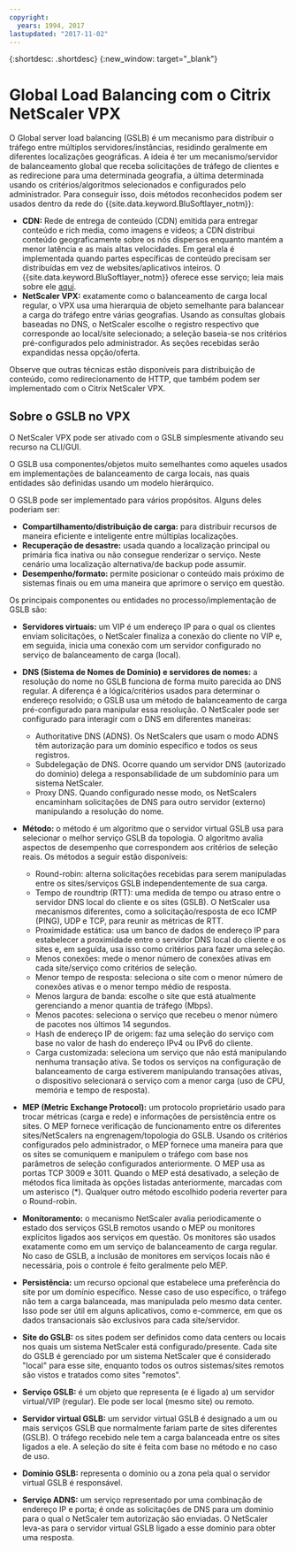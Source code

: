 ```yaml
---
copyright:
  years: 1994, 2017
lastupdated: "2017-11-02"
---
```


{:shortdesc: .shortdesc}
{:new_window: target="_blank"}

# Global Load Balancing com o Citrix NetScaler VPX

O Global server load balancing (GSLB) é um mecanismo para distribuir o tráfego entre múltiplos servidores/instâncias, residindo geralmente em diferentes localizações geográficas. A ideia é ter um mecanismo/servidor de balanceamento global que receba solicitações de tráfego de clientes e as redirecione para uma determinada geografia, a última determinada usando os critérios/algoritmos selecionados e configurados pelo administrador. Para conseguir isso, dois métodos reconhecidos podem ser usados dentro da rede do {{site.data.keyword.BluSoftlayer_notm}}:

* **CDN:** Rede de entrega de conteúdo (CDN) emitida para entregar conteúdo e rich media, como imagens e vídeos; a CDN distribui conteúdo geograficamente sobre os nós dispersos enquanto mantém a menor latência e as mais altas velocidades. Em geral ela é implementada quando partes específicas de conteúdo precisam ser distribuídas em vez de websites/aplicativos inteiros. O {{site.data.keyword.BluSoftlayer_notm}} oferece esse serviço; leia mais sobre ele [aqui](https://console.bluemix.net/docs/infrastructure/CDN/getting-started.html#getting-started). 
* **NetScaler VPX:** exatamente como o balanceamento de carga local regular, o VPX usa uma hierarquia de objeto semelhante para balancear a carga do tráfego entre várias geografias. Usando as consultas globais baseadas no DNS, o NetScaler escolhe o registro respectivo que corresponde ao local/site selecionado; a seleção baseia-se nos critérios pré-configurados pelo administrador. As seções recebidas serão expandidas nessa opção/oferta.

Observe que outras técnicas estão disponíveis para distribuição de conteúdo, como redirecionamento de HTTP, que também podem ser implementado com o Citrix NetScaler VPX. 

## Sobre o GSLB no VPX

O NetScaler VPX pode ser ativado com o GSLB simplesmente ativando seu recurso na CLI/GUI. 

O GSLB usa componentes/objetos muito semelhantes como aqueles usados em implementações de balanceamento de carga locais, nas quais entidades são definidas usando um modelo hierárquico.

O GSLB pode ser implementado para vários propósitos. Alguns deles poderiam ser:

* **Compartilhamento/distribuição de carga:** para distribuir recursos de maneira eficiente e inteligente entre múltiplas localizações.
* **Recuperação de desastre:** usada quando a localização principal ou primária fica inativa ou não consegue renderizar o serviço. Neste cenário uma localização alternativa/de backup pode assumir.
* **Desempenho/formato:** permite posicionar o conteúdo mais próximo de sistemas finais ou em uma maneira que aprimore o serviço em questão.

Os principais componentes ou entidades no processo/implementação de GSLB são:

* **Servidores virtuais:** um VIP é um endereço IP para o qual os clientes enviam solicitações, o NetScaler finaliza a conexão do cliente no VIP e, em seguida, inicia uma conexão com um servidor configurado no serviço de balanceamento de carga (local). 
* **DNS (Sistema de Nomes de Domínio) e servidores de nomes:** a resolução do nome no GSLB funciona de forma muito parecida ao DNS regular. A diferença é a lógica/critérios usados para determinar o endereço resolvido; o GSLB usa um método de balanceamento de carga pré-configurado para manipular essa resolução. O NetScaler pode ser configurado para interagir com o DNS em diferentes maneiras:
	* Authoritative DNS (ADNS). Os NetScalers que usam o modo ADNS têm autorização para um domínio específico e todos os seus registros.
	* Subdelegação de DNS. Ocorre quando um servidor DNS (autorizado do domínio) delega a responsabilidade de um subdomínio para um sistema NetScaler.
	* Proxy DNS. Quando configurado nesse modo, os NetScalers encaminham solicitações de DNS para outro servidor (externo) manipulando a resolução do nome.
* **Método:** o método é um algoritmo que o servidor virtual GSLB usa para selecionar o melhor serviço GSLB da topologia. O algoritmo avalia aspectos de desempenho que correspondem aos critérios de seleção reais. Os métodos a seguir estão disponíveis:
  * Round-robin: alterna solicitações recebidas para serem manipuladas entre os sites/serviços GSLB independentemente de sua carga.
  * Tempo de roundtrip (RTT): uma medida de tempo ou atraso entre o servidor DNS local do cliente e os sites (GSLB). O NetScaler usa mecanismos diferentes, como a solicitação/resposta de eco ICMP (PING), UDP e TCP, para reunir as métricas de RTT.
  * Proximidade estática: usa um banco de dados de endereço IP para estabelecer a proximidade entre o servidor DNS local do cliente e os sites e, em seguida, usa isso como critérios para fazer uma seleção.
  * Menos conexões: mede o menor número de conexões ativas em cada site/serviço como critérios de seleção.
  * Menor tempo de resposta: seleciona o site com o menor número de conexões ativas e o menor tempo médio de resposta.
  * Menos largura de banda: escolhe o site que está atualmente gerenciando a menor quantia de tráfego (Mbps).
  * Menos pacotes: seleciona o serviço que recebeu o menor número de pacotes nos últimos 14 segundos.
  * Hash de endereço IP de origem: faz uma seleção do serviço com base no valor de hash do endereço IPv4 ou IPv6 do cliente.
  * Carga customizada: seleciona um serviço que não está manipulando nenhuma transação ativa. Se todos os serviços na configuração de balanceamento de carga estiverem manipulando transações ativas, o dispositivo selecionará o serviço com a menor carga (uso de CPU, memória e tempo de resposta).

* **MEP (Metric Exchange Protocol):** um protocolo proprietário usado para trocar métricas (carga e rede) e informações de persistência entre os sites. O MEP fornece verificação de funcionamento entre os diferentes sites/NetScalers na engrenagem/topologia do GSLB. Usando os critérios configurados pelo administrador, o MEP fornece uma maneira para que os sites se comuniquem e manipulem o tráfego com base nos parâmetros de seleção configurados anteriormente. O MEP usa as portas TCP 3009 e 3011. Quando o MEP está desativado, a seleção de métodos fica limitada às opções listadas anteriormente, marcadas com um asterisco (*). Qualquer outro método escolhido poderia reverter para o Round-robin.
* **Monitoramento:** o mecanismo NetScaler avalia periodicamente o estado dos serviços GSLB remotos usando o MEP ou monitores explícitos ligados aos serviços em questão. Os monitores são usados exatamente como em um serviço de balanceamento de carga regular. No caso de GSLB, a inclusão de monitores em serviços locais não é necessária, pois o controle é feito geralmente pelo MEP. 
* **Persistência:** um recurso opcional que estabelece uma preferência do site por um domínio específico. Nesse caso de uso específico, o tráfego não tem a carga balanceada, mas manipulada pelo mesmo data center. Isso pode ser útil em alguns aplicativos, como e-commerce, em que os dados transacionais são exclusivos para cada site/servidor.
* **Site do GSLB:** os sites podem ser definidos como data centers ou locais nos quais um sistema NetScaler está configurado/presente. Cada site do GSLB é gerenciado por um sistema NetScaler que é considerado "local" para esse site, enquanto todos os outros sistemas/sites remotos são vistos e tratados como sites "remotos".
* **Serviço GSLB:** é um objeto que representa (e é ligado a) um servidor virtual/VIP (regular). Ele pode ser local (mesmo site) ou remoto.
* **Servidor virtual GSLB:** um servidor virtual GSLB é designado a um ou mais serviços GSLB que normalmente fariam parte de sites diferentes (GSLB). O tráfego recebido nele tem a carga balanceada entre os sites ligados a ele. A seleção do site é feita com base no método e no caso de uso.
* **Domínio GSLB:** representa o domínio ou a zona pela qual o servidor virtual GSLB é responsável. 
* **Serviço ADNS:** um serviço representado por uma combinação de endereço IP e porta; é onde as solicitações de DNS para um domínio para o qual o NetScaler tem autorização são enviadas. O NetScaler leva-as para o servidor virtual GSLB ligado a esse domínio para obter uma resposta.
